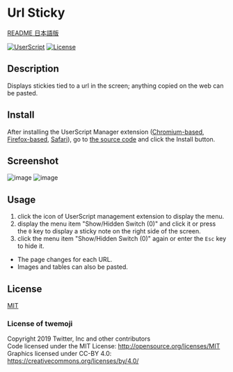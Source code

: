 # Url Sticky

[README 日本語版](./README_ja.md)

[![UserScript](https://img.shields.io/badge/Framework-UserScript-blue.svg)](https://en.wikipedia.org/wiki/Userscript)
[![License](https://img.shields.io/github/license/hidao80/UserScript)](/LICENSE)

## Description

Displays stickies tied to a url in the screen; anything copied on the web can be pasted.

## Install

After installing the UserScript Manager extension ([Chromium-based][chrome-extension], [Firefox-based][firefox-extension], [Safari][safari-extension]), go to [the source code][source] and click the Install button.

[chrome-extension]: https://chrome.google.com/webstore/detail/tampermonkey/dhdgffkkebhmkfjojejmpbldmpobfkfo "Tampermonkey"
[firefox-extension]: https://addons.mozilla.org/en-US/firefox/addon/tampermonkey/ "Tampermonkey"
[safari-extension]: https://apps.apple.com/us/app/userscripts/id1463298887 "UserScripts"
[source]: https://github.com/hidao80/UserScript/raw/main/src/UrlSticky/UrlSticky.user.js "Source code"

## Screenshot

![image](https://user-images.githubusercontent.com/8155294/218999968-7de0c9b7-aaa8-49ed-8f4d-93dd47b8308e.png)
![image](https://user-images.githubusercontent.com/8155294/219000245-09c37ec6-8291-42bc-9cc5-ddc02abc508a.png)


## Usage

1. click the icon of UserScript management extension to display the menu.
2. display the menu item "Show/Hidden Switch (0)" and click it or press the `0` key to display a sticky note on the right side of the screen.
3. click the menu item "Show/Hidden Switch (0)" again or enter the `Esc` key to hide it.

- The page changes for each URL.
- Images and tables can also be pasted.

## License

[MIT](/LICENSE)

### License of twemoji

Copyright 2019 Twitter, Inc and other contributors\
Code licensed under the MIT License: <http://opensource.org/licenses/MIT>\
Graphics licensed under CC-BY 4.0: <https://creativecommons.org/licenses/by/4.0/>
